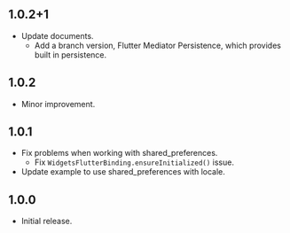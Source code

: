 ## 1.0.2+1

- Update documents.
  - Add a branch version, Flutter Mediator Persistence, which provides built in persistence.

## 1.0.2

- Minor improvement.

## 1.0.1

- Fix problems when working with shared_preferences.
  - Fix `WidgetsFlutterBinding.ensureInitialized()` issue.
- Update example to use shared_preferences with locale.

## 1.0.0

- Initial release.
